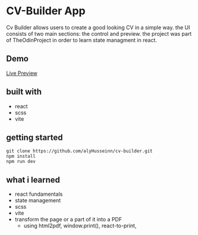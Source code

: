 # CV-Builder App
Cv Builder allows users to create a good looking CV in a simple way.
the UI consists of two main sections: the control and preview.
the project was part of TheOdinProject in order to learn state managment in react.

## Demo 
[Live Preview](https://cv-builder-mocha-alpha.vercel.app)

## built with
- react
- scss
- vite

## getting started
```
git clone https://github.com/alyHusseinn/cv-builder.git
npm install
npm run dev
```

## what i learned 
- react fundamentals
- state management
- scss
- vite 
- transform the page or a part of it into a PDF 
  - using html2pdf, window.print(), react-to-print,
